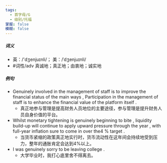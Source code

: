 ```yaml
---
tags:
  - 首字母/G
  - 级别/托福
掌握: false
模糊: false
---
```

##### 词义
- 英：/'dʒenjuɪnli/； 美：/ˈdʒenjuɪnli/
- #词性/adv  真诚地；真正地；由衷地；诚实地
##### 例句
- Genuinely involved in the management of staff is to improve the financial status of the main ways , Participation in the management of staff is to enhance the financial value of the platform itself .
	- 真正地参与管理是提高财务人员地位的主要途径，参与管理是提升财务人员自身价值的平台。
- Whilst monetary tightening is genuinely beginning to bite , liquidity build-up will continue to apply upward pressure through the year , with full-year inflation sure to come in over the4 % target .
	- 当货币紧缩的政策真正地实行时，货币流动性在这年间会持续地受到压力，整年的通胀肯定会达到4%以上。
- I was genuinely sorry to be leaving college .
	- 大学毕业时，我打心底里舍不得离去。
